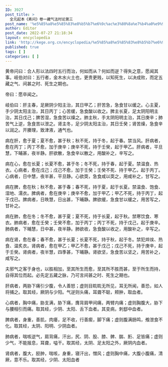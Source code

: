 ```yaml
---
ID: 3927
post_title: >
  全元起本《素问》卷一藏气法时论第三
post_name: '%e5%85%a8%e5%85%83%e8%b5%b7%e6%9c%ac%e3%80%8a%e7%b4%a0%e9%97%ae%e3%80%8b%e5%8d%b7%e4%b8%80%e8%97%8f%e6%b0%94%e6%b3%95%e6%97%b6%e8%ae%ba%e7%ac%ac%e4%b8%89'
author: Editor
post_date: 2022-07-27 21:18:34
layout: encyclopedia
link: 'http://kege.org.cn/encyclopedia/%e5%85%a8%e5%85%83%e8%b5%b7%e6%9c%ac%e3%80%8a%e7%b4%a0%e9%97%ae%e3%80%8b%e5%8d%b7%e4%b8%80%e8%97%8f%e6%b0%94%e6%b3%95%e6%97%b6%e8%ae%ba%e7%ac%ac%e4%b8%89'
published: true
tags: [ ]
categories: [ ]
---
```

黄帝问曰：合人形以法四时五行而治，何如而从？何如而逆？得失之意，愿闻其事。岐伯对曰：五行者，金木水火土也，更贵更贱，以知死生，以决成败，而定五藏之气、间甚之时、死生之期也。

帝曰：愿卒闻之。

岐伯曰：肝主春，足厥阴少阳主治，其日甲乙；肝苦急，急食甘以缓之。心主夏，手少阴太阳主治，其日丙丁；心苦缓，急食酸以收之。脾主长夏，足太阴阳明主治，其日戊己；脾苦湿，急食苦以燥之。肺主秋，手太阴阳明主治，其日庚辛；肺苦气上逆，急食苦以泄之。肾主冬，足少阴太阳主治，其日壬癸；肾苦燥，急食辛以润之。开腠理，致津液，通气也。

病在肝，愈于夏；夏不愈，甚于秋；秋不死，持于冬，起于春。禁当风。肝病者，愈在丙丁；丙丁不愈，加于庚辛；庚辛不死，持于壬癸，起于甲乙。肝病者，平旦慧，下晡甚，夜半静。肝欲散，急食辛以散之，用酸补之，辛写之。

病在心，愈在长夏；长夏不愈，甚于冬；冬不死，持于春，起于夏。禁温食、热衣。心病者，愈在戊己；戊己不愈，加于壬癸；壬癸不死、持于甲乙，起于丙丁。心病者，日中慧，夜半甚，平旦静。心欲耎，急食咸以耎之，用咸补之，甘写之。

病在脾，愈在秋；秋不愈，甚于春；春不死，持于夏，起于长夏。禁温食、饱食、湿地、濡衣。脾病者，愈在庚辛；庚辛不愈，加于甲乙；甲乙不死，持于丙丁，起于戊已。脾病者，日昳慧，日出甚，下晡静。脾欲缓，急食甘以缓之，用苦写之，甘补之。

病在肺，愈在冬；冬不愈，甚于夏；夏不死，持于长夏，起于秋。禁寒饮食、寒衣。肺病者，愈在壬癸；壬癸不愈，加于丙丁；丙丁不死，持于戊己，起于庚辛。肺病者，下晡慧，日中甚，夜半静。肺欲收，急食酸以收之，用酸补之，辛写之。

病在肾，愈在春；春不愈，甚于长夏；长夏不死，持于秋，起于冬。禁犯焠㶼、热食、温炙衣。肾病者，愈在甲乙；甲乙不愈，甚于戊己；戊己不死，持于庚辛，起于壬癸。肾病者，夜半慧，四季甚，下晡静。肾欲坚，急食苦以坚之，用苦补之，咸写之。

夫邪气之客于身也，以胜相加，至其所生而愈，至其所不胜而甚，至于所生而持，自得其位而起。必先定五藏之脉，乃可言间甚之时、死生之期也。

肝病者，两胁下痛引少腹，令人善怒；虚则目䀮䀮无所见，耳无所闻，善恐，如人将捕之。取其经，厥阴与少阳。气逆则头痛，耳聋不聪，颊肿，取血者。

心病者，胸中痛，胁支满，胁下痛，膺背肩甲间痛，两臂内痛；虚则胸腹大，胁下与腰相引而痛。取其经，少阴、太阳、舌下血者。其变病，刺郄中血者。

脾病者，身重，善肌，肉痿，足不收，行善瘈，脚下痛；虚则腹满肠鸣，飧泄食不化。取其经，太阴、阳明、少阴血者。

肺病者，喘咳逆气，肩背痛，汗出，尻、阴、股、膝、髀、腨、胻、足皆痛；虚则少气，不能报息，耳聋，嗌干。取其经，太阴、足太阳之外，厥阴内血者。

肾病者，腹大，胫肿，喘咳，身重，寝汗出，憎风；虚则胸中痛，大腹小腹痛，清厥，意不乐。取其经，少阴、太阳血者